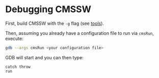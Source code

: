 # Debugging CMSSW

First, build CMSSW with the `-g` flag (see [tools](tools.md#extra-parameters)).

Then, assuming you already have a configuration file to run via `cmsRun`, execute:

```bash
gdb --args cmsRun <your configuration file>
```

GDB will start and you can then type:

```gdb
catch throw
run
```
